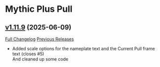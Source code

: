 # Mythic Plus Pull

## [v1.11.9](https://github.com/NumyAddon/MythicPlusPull/tree/v1.11.9) (2025-06-09)
[Full Changelog](https://github.com/NumyAddon/MythicPlusPull/compare/v1.11.8...v1.11.9) [Previous Releases](https://github.com/NumyAddon/MythicPlusPull/releases)

- Added scale options for the nameplate text and the Current Pull frame text (closes #5)  
    And cleaned up some code  

